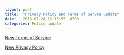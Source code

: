 ```yaml
---
layout: post
title:  "Privacy Policy and Terms of Servce update"
date:   2016-07-24 12:15:55 -0700
categories: Policy update
---
```


[New Terms of Service](https://github.com/Onibag/oni-terms/commit/61c64e206fba44f314aaa772d343bed9fc76c62a)

[New Privacy Policy](https://github.com/Onibag/oni-terms/commit/00afa0b6405e17cafeed9a08229cc0f9721408bb)

